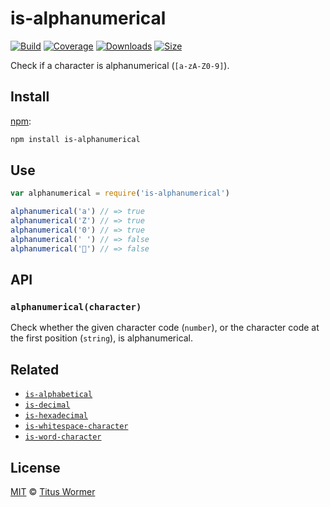 # is-alphanumerical

[![Build][build-badge]][build]
[![Coverage][coverage-badge]][coverage]
[![Downloads][downloads-badge]][downloads]
[![Size][size-badge]][size]

Check if a character is alphanumerical (`[a-zA-Z0-9]`).

## Install

[npm][]:

```sh
npm install is-alphanumerical
```

## Use

```js
var alphanumerical = require('is-alphanumerical')

alphanumerical('a') // => true
alphanumerical('Z') // => true
alphanumerical('0') // => true
alphanumerical(' ') // => false
alphanumerical('💩') // => false
```

## API

### `alphanumerical(character)`

Check whether the given character code (`number`), or the character code at the
first position (`string`), is alphanumerical.

## Related

- [`is-alphabetical`](https://github.com/wooorm/is-alphabetical)
- [`is-decimal`](https://github.com/wooorm/is-decimal)
- [`is-hexadecimal`](https://github.com/wooorm/is-hexadecimal)
- [`is-whitespace-character`](https://github.com/wooorm/is-whitespace-character)
- [`is-word-character`](https://github.com/wooorm/is-word-character)

## License

[MIT][license] © [Titus Wormer][author]

<!-- Definitions -->

[build-badge]: https://img.shields.io/travis/wooorm/is-alphanumerical.svg
[build]: https://travis-ci.org/wooorm/is-alphanumerical
[coverage-badge]: https://img.shields.io/codecov/c/github/wooorm/is-alphanumerical.svg
[coverage]: https://codecov.io/github/wooorm/is-alphanumerical
[downloads-badge]: https://img.shields.io/npm/dm/is-alphanumerical.svg
[downloads]: https://www.npmjs.com/package/is-alphanumerical
[size-badge]: https://img.shields.io/bundlephobia/minzip/is-alphanumerical.svg
[size]: https://bundlephobia.com/result?p=is-alphanumerical
[npm]: https://docs.npmjs.com/cli/install
[license]: license
[author]: https://wooorm.com
